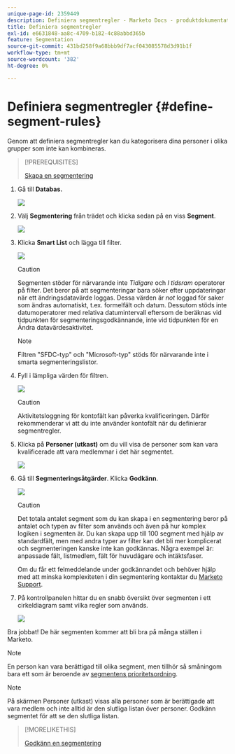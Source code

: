```yaml
---
unique-page-id: 2359449
description: Definiera segmentregler - Marketo Docs - produktdokumentation
title: Definiera segmentregler
exl-id: e6631848-aa8c-4709-b182-4c88abbd365b
feature: Segmentation
source-git-commit: 431bd258f9a68bbb9df7acf043085578d3d91b1f
workflow-type: tm+mt
source-wordcount: '382'
ht-degree: 0%

---
```


# Definiera segmentregler {#define-segment-rules}

Genom att definiera segmentregler kan du kategorisera dina personer i olika grupper som inte kan kombineras.

>[!PREREQUISITES]
>
>[Skapa en segmentering](/help/marketo/product-docs/personalization/segmentation-and-snippets/segmentation/create-a-segmentation.md)

1. Gå till **Databas.**

   ![](assets/image2017-3-28-14-3a7-3a42.png)

1. Välj **Segmentering** från trädet och klicka sedan på en viss **Segment**.

   ![](assets/image2017-3-28-14-3a11-3a15.png)

1. Klicka **Smart List** och lägga till filter.

   ![](assets/image2017-3-28-14-3a18-3a19.png)

   >[!CAUTION]
   >
   >Segmenten stöder för närvarande inte _Tidigare_ och _I tidsram_  operatorer på filter. Det beror på att segmenteringar bara söker efter uppdateringar när ett ändringsdatavärde loggas. Dessa värden är _not_ loggad för saker som ändras automatiskt, t.ex. formelfält och datum. Dessutom stöds inte datumoperatorer med relativa datumintervall eftersom de beräknas vid tidpunkten för segmenteringsgodkännande, inte vid tidpunkten för en Ändra datavärdesaktivitet.

   >[!NOTE]
   >
   >Filtren &quot;SFDC-typ&quot; och &quot;Microsoft-typ&quot; stöds för närvarande inte i smarta segmenteringslistor.

1. Fyll i lämpliga värden för filtren.

   ![](assets/image2017-3-28-14-3a18-3a33.png)

   >[!CAUTION]
   >
   >Aktivitetsloggning för kontofält kan påverka kvalificeringen. Därför rekommenderar vi att du inte använder kontofält när du definierar segmentregler.

1. Klicka på **Personer (utkast)** om du vill visa de personer som kan vara kvalificerade att vara medlemmar i det här segmentet.

   ![](assets/image2017-3-28-14-3a20-3a15.png)

1. Gå till **Segmenteringsåtgärder**. Klicka **Godkänn**.

   ![](assets/image2014-9-15-11-3a36-3a7.png)

   >[!CAUTION]
   >
   >Det totala antalet segment som du kan skapa i en segmentering beror på antalet och typen av filter som används och även på hur komplex logiken i segmenten är. Du kan skapa upp till 100 segment med hjälp av standardfält, men med andra typer av filter kan det bli mer komplicerat och segmenteringen kanske inte kan godkännas. Några exempel är: anpassade fält, listmedlem, fält för huvudägare och intäktsfaser.
   >
   >Om du får ett felmeddelande under godkännandet och behöver hjälp med att minska komplexiteten i din segmentering kontaktar du [Marketo Support](https://nation.marketo.com/t5/Support/ct-p/Support).

1. På kontrollpanelen hittar du en snabb översikt över segmenten i ett cirkeldiagram samt vilka regler som används.

   ![](assets/image2014-9-15-11-3a36-3a19.png)

Bra jobbat! De här segmenten kommer att bli bra på många ställen i Marketo.

>[!NOTE]
>
>En person kan vara berättigad till olika segment, men tillhör så småningom bara ett som är beroende av [segmentens prioritetsordning](/help/marketo/product-docs/personalization/segmentation-and-snippets/segmentation/segmentation-order-priority.md).

>[!NOTE]
>
>På skärmen Personer (utkast) visas alla personer som är berättigade att vara medlem och inte alltid är den slutliga listan över personer. Godkänn segmentet för att se den slutliga listan.

>[!MORELIKETHIS]
>
>[Godkänn en segmentering](/help/marketo/product-docs/personalization/segmentation-and-snippets/segmentation/approve-a-segmentation.md)
